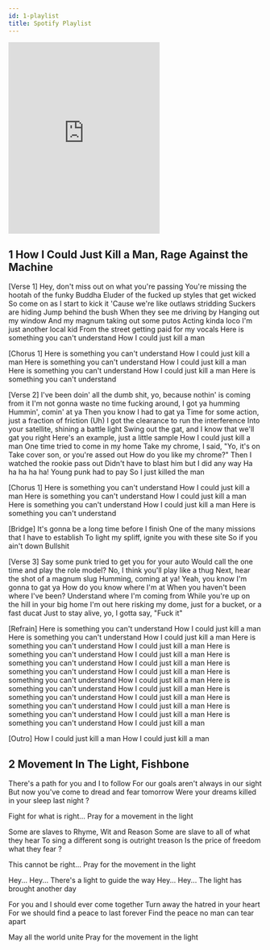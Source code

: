 ```yaml
---
id: 1-playlist
title: Spotify Playlist
---
```


<iframe src="https://open.spotify.com/embed/playlist/2GDNxCkjUIfSUsqKuXUmvF" width="300" height="380" frameborder="0" allowtransparency="true" allow="encrypted-media"></iframe>

## 1 How I Could Just Kill a Man, Rage Against the Machine

[Verse 1]
Hey, don't miss out on what you're passing
You're missing the hootah of the funky Buddha
Eluder of the fucked up styles that get wicked
So come on as I start to kick it
'Cause we're like outlaws stridding
Suckers are hiding
Jump behind the bush
When they see me driving by
Hanging out my window
And my magnum taking out some putos
Acting kinda loco
I'm just another local kid
From the street getting paid for my vocals
Here is something you can't understand
How I could just kill a man

[Chorus 1]
Here is something you can't understand
How I could just kill a man
Here is something you can't understand
How I could just kill a man
Here is something you can't understand
How I could just kill a man
Here is something you can't understand

[Verse 2]
I've been doin' all the dumb shit, yo, because nothin' is coming from it
I'm not gonna waste no time fucking around, I got ya humming
Hummin', comin' at ya
Then you know I had to gat ya
Time for some action, just a fraction of friction (Uh)
I got the clearance to run the interference
Into your satellite, shining a battle light
Swing out the gat, and I know that we'll gat you right
Here's an example, just a little sample
How I could just kill a man
One time tried to come in my home
Take my chrome, I said, "Yo, it's on
Take cover son, or you're assed out
How do you like my chrome?" Then I watched the rookie pass out
Didn't have to blast him but I did any way
Ha ha ha ha ha! Young punk had to pay
So I just killed the man

[Chorus 1]
Here is something you can't understand
How I could just kill a man
Here is something you can't understand
How I could just kill a man
Here is something you can't understand
How I could just kill a man
Here is something you can't understand

[Bridge]
It's gonna be a long time before I finish
One of the many missions that I have to establish
To light my spliff, ignite you with these site
So if you ain't down
Bullshit

[Verse 3]
Say some punk tried to get you for your auto
Would call the one time and play the role model?
No, I think you'll play like a thug
Next, hear the shot of a magnum slug
Humming, coming at ya!
Yeah, you know I'm gonna to gat ya
How do you know where I'm at
When you haven't been where I've been?
Understand where I'm coming from
While you're up on the hill in your big home
I'm out here risking my dome, just for a bucket, or a fast ducat
Just to stay alive, yo, I gotta say, "Fuck it"

[Refrain]
Here is something you can't understand
How I could just kill a man
Here is something you can't understand
How I could just kill a man
Here is something you can't understand
How I could just kill a man
Here is something you can't understand
How I could just kill a man
Here is something you can't understand
How I could just kill a man
Here is something you can't understand
How I could just kill a man
Here is something you can't understand
How I could just kill a man
Here is something you can't understand
How I could just kill a man
Here is something you can't understand
How I could just kill a man
Here is something you can't understand
How I could just kill a man
Here is something you can't understand
How I could just kill a man
Here is something you can't understand
How I could just kill a man

[Outro]
How I could just kill a man
How I could just kill a man

## 2 Movement In The Light, Fishbone

There's a path for you and I to follow
For our goals aren't always in our sight
But now you've come to dread and fear tomorrow
Were your dreams killed in your sleep last night ?

Fight for what is right...
Pray for a movement in the light

Some are slaves to Rhyme, Wit and Reason
Some are slave to all of what they hear
To sing a different song is outright treason
Is the price of freedom what they fear ?

This cannot be right...
Pray for the movement in the light

Hey... Hey... There's a light to guide the way
Hey... Hey... The light has brought another day

For you and I should ever come together
Turn away the hatred in your heart
For we should find a peace to last forever
Find the peace no man can tear apart

May all the world unite
Pray for the movement in the light